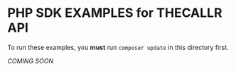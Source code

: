 PHP SDK EXAMPLES for THECALLR API
============

To run these examples, you **must** run `composer update` in this directory first.

*COMING SOON*